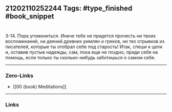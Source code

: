 21202110252244
Tags: #type_finished #book_snippet 
---
# 

 3-14. Пора угомониться. Иначе тебе не придется прочесть ни твоих воспоминаний, ни деяний древних римлян и греков, ни тех отрывков из писателей, которые ты отобрал себе под старость! Итак, спеши к цели и, оставив пустые надежды, сам, пока еще не поздно, приди себе на помощь, если только ты сколько-нибудь заботишься о самом себе. 

---
### Zero-Links
 - [[00 (book) Meditations]]
---
### Links
